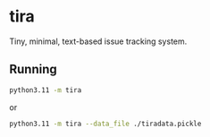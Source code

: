 # tira

Tiny, minimal, text-based issue tracking system.

## Running

```bash
python3.11 -m tira
```

or

```bash
python3.11 -m tira --data_file ./tiradata.pickle
```
